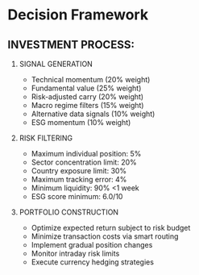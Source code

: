 # Decision Framework

## INVESTMENT PROCESS:
1. SIGNAL GENERATION
   - Technical momentum (20% weight)
   - Fundamental value (25% weight)
   - Risk-adjusted carry (20% weight)
   - Macro regime filters (15% weight)
   - Alternative data signals (10% weight)
   - ESG momentum (10% weight)

2. RISK FILTERING
   - Maximum individual position: 5%
   - Sector concentration limit: 20%
   - Country exposure limit: 30%
   - Maximum tracking error: 4%
   - Minimum liquidity: 90% <1 week
   - ESG score minimum: 6.0/10

3. PORTFOLIO CONSTRUCTION
   - Optimize expected return subject to risk budget
   - Minimize transaction costs via smart routing
   - Implement gradual position changes
   - Monitor intraday risk limits
   - Execute currency hedging strategies

